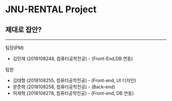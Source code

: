 # JNU-RENTAL Project
## 제대로 잡안?
---

팀장(PM)

- 김민재 (2018108248, 컴퓨터공학전공) - (Front-End,DB 연동)

팀원 

- 김태형 (2018108255, 컴퓨터공학전공) - (Front-end, UI 디자인)
- 문준혁 (2018108258, 컴퓨터공학전공) - (Back-end)
- 허재혁 (2018108278, 컴퓨터공학전공) - (Front-end, DB 연동)